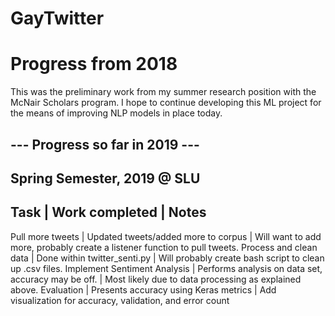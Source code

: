# GayTwitter
# Progress from 2018
This was the preliminary work from my summer research position with the McNair Scholars program. I hope to continue developing this ML project for the means of improving NLP models in place today.


## --- Progress so far in 2019 ---
## Spring Semester, 2019 @ SLU

Task | Work completed | Notes
------------------------------
Pull more tweets | Updated tweets/added more to corpus | Will want to add more, probably create a listener function to pull tweets.
Process and clean data | Done within twitter_senti.py | Will probably create bash script to clean up .csv files.
Implement Sentiment Analysis | Performs analysis on data set, accuracy may be off. | Most likely due to data processing as explained above.
Evaluation | Presents accuracy using Keras metrics | Add visualization for accuracy, validation, and error count

